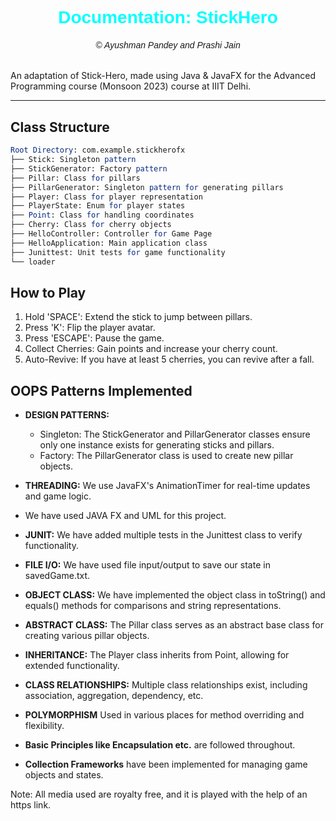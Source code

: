 <div align="center">
  <h1 style="font-family: 'Helvetica', sans-serif;"><span style="color:#00FFFF;">Documentation: StickHero</span></h1>
</div>

<div align="center">
  <h6 style="font-family: 'Helvetica', sans-serif;"> © Ayushman Pandey and Prashi Jain</h6>
</div>

An adaptation of Stick-Hero, made using Java & JavaFX for the Advanced Programming course (Monsoon 2023) course at IIIT Delhi.

***









## Class Structure

``` mathematica
Root Directory: com.example.stickherofx
├── Stick: Singleton pattern
├── StickGenerator: Factory pattern
├── Pillar: Class for pillars
├── PillarGenerator: Singleton pattern for generating pillars
├── Player: Class for player representation
├── PlayerState: Enum for player states
├── Point: Class for handling coordinates
├── Cherry: Class for cherry objects
├── HelloController: Controller for Game Page
├── HelloApplication: Main application class
├── Junittest: Unit tests for game functionality
└── loader


```

## How to Play
1. Hold 'SPACE': Extend the stick to jump between pillars.
2. Press 'K': Flip the player avatar.
3. Press 'ESCAPE': Pause the game.
4. Collect Cherries: Gain points and increase your cherry count.
5. Auto-Revive: If you have at least 5 cherries, you can revive after a fall.




## OOPS Patterns Implemented
- **DESIGN PATTERNS:**
    - Singleton: The StickGenerator and PillarGenerator classes ensure only one instance exists for generating sticks and pillars.
    - Factory: The PillarGenerator class is used to create new pillar objects.

- **THREADING:** We use JavaFX's AnimationTimer for real-time updates and game logic.
- We have used JAVA FX and UML for this project.
- **JUNIT:** We have added multiple tests in the Junittest class to verify functionality.
- **FILE I/O:** We have used file input/output to save our state in savedGame.txt.
- **OBJECT CLASS:** We have implemented the object class in toString() and equals() methods for comparisons and string representations.
- **ABSTRACT CLASS:** The Pillar class serves as an abstract base class for creating various pillar objects.
- **INHERITANCE:** The Player class inherits from Point, allowing for extended functionality.
- **CLASS RELATIONSHIPS:** Multiple class relationships exist, including association, aggregation, dependency, etc.
- **POLYMORPHISM** Used in various places for method overriding and flexibility.
- **Basic Principles like Encapsulation etc.** are followed throughout.
- **Collection Frameworks** have been implemented for managing game objects and states.



Note: All media used are royalty free, and it is played with the help of an https link.
